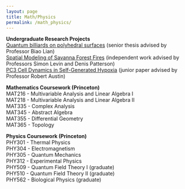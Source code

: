 ```yaml
---
layout: page
title: Math/Physics
permalink: /math_physics/
---
```


<b>Undergraduate Research Projects</b> <br>
[Quantum billiards on polyhedral surfaces](https://kimie-shen.github.io/assets/pdfs/SHEN_KIMBERLY_THESIS.pdf) (senior thesis advised by Professor Biao Lian) <br>
[Spatial Modeling of Savanna Forest Fires](https://kimie-shen.github.io/assets/pdfs/savanna_forest_fires.pdf)  (independent work advised by Professors Simon Levin and Denis Patterson)  <br>
[PC3 Cell Dynamics in Self-Generated Hypoxia](https://kimie-shen.github.io/assets/pdfs/Fall_JP.pdf) (junior paper advised by Professor Robert Austin) <br>

<b>Mathematics Coursework (Princeton)</b> <br>
MAT216 - Multivariable Analysis and Linear Algebra I <br>
MAT218 - Multivariable Analysis and Linear Algebra II  <br>
MAT335 - Complex Analysis <br>
MAT345 - Abstract Algebra  <br>
MAT355 - Differential Geometry <br>
MAT365 - Topology <br>

<b>Physics Coursework (Princeton)</b> <br>
PHY301 - Thermal Physics <br>
PHY304 - Electromagnetism <br>
PHY305 - Quantum Mechanics <br>
PHY312 - Experimental Physics <br>
PHY509 - Quantum Field Theory I (graduate)<br>
PHY510 - Quantum Field Theory II (graduate)  <br>
PHY562 - Biological Physics (graduate) <br>

